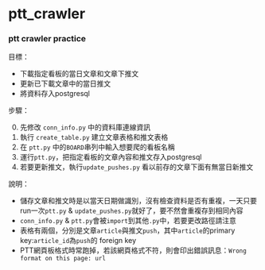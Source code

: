 # ptt_crawler

### ptt crawler practice

目標：

- 下載指定看板的當日文章和文章下推文
- 更新已下載文章中的當日推文
- 將資料存入postgresql

步驟：

0. 先修改 `conn_info.py` 中的資料庫連線資訊
2. 執行 `create_table.py` 建立文章表格和推文表格
3. 在 `ptt.py` 中的`BOARD`串列中輸入想要爬的看板名稱
4. 運行`ptt.py`，把指定看板的文章內容和推文存入postgresql
5. 若要更新推文，執行`update_pushes.py` 看以前存的文章下面有無當日新推文

說明：

- 儲存文章和推文時是以當天日期做識別，沒有檢查資料是否有重複，一天只要run一次`ptt.py` & `update_pushes.py`就好了，要不然會重複存到相同內容
- `conn_info.py` & `ptt.py`會被`import`到其他`.py`中，若要更改路徑請注意
- 表格有兩個，分別是文章`article`與推文`push`，其中`article`的primary key:`article_id`為`push`的 foreign key
- PTT網頁板格式時常跑掉，若該網頁格式不符，則會印出錯誤訊息：`Wrong format on this page: url`